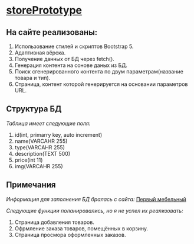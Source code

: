 # [storePrototype](http://daniiuso.beget.tech/index.html)

## На сайте реализованы:

1. Использование стилей и скриптов Bootstrap 5.
1. Адаптивная вёрска.
1. Получение данных от БД через fetch().
1. Генерация контента на сонове даных из БД.
1. Поиск сгенерированного контента по двум параметрам(название товара и тип).
1. Страница, контент которой генерируется на основании параметров URL.

## Структура БД

_Таблица имеет следующие поля:_
1. id(int, primarry key, auto increment)
1. name(VARCAHR 255)
1. type(VARCAHR 255)
1. description(TEXT 500)
1. price(int 11)
1. img(VARCAHR 255)

## Примечания

_Информация для заполнения БД бралась с сайта:_ [Первый мебельный](https://pm.ru/)

_Следующие функции поланировались, но я не успел их реализовать:_
1. Страница добавления товаров.
1. Офрмление заказа товаров, помещённых в корзину.
1. Страница просмора оформленных заказов.

